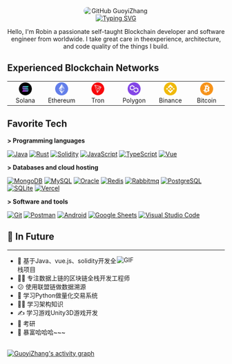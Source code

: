 <!--
 * @Author: GuoyiZhang
 * @LastEditors: GuoyiZhang
 * @email: 1806242240@qq.com
 * @github: https://github.com/GuoyiZhang
 * @Date: 2025-01-14 18:18:32
 * @LastEditTime: 2025-01-14 18:26:21
 * @Description: Modify here please
-->
<div style="display: flex;flex-direction: column;justify-content: center;align-items: center"  align="center">
 <img width="150px" style="border-radius: 75px" src="https://avatars.githubusercontent.com/u/17961901?s=400&u=20ff8027db58461cb2d8e15c3b5be3b5ff522be2&v=4" align="center" alt="GitHub GuoyiZhang" />
<a href="https://github.com/GuoyiZhang">
    <img src="https://readme-typing-svg.herokuapp.com?font=Jersey+15&size=40&pause=500&color=F7334C&background=00000000&center=true&vCenter=true&width=650&height=100&lines=GitHub+GuoyiZhang;Senior+Blockchain+Developer;Full+Stack+Developer;Web3+Senior+Developer;7%2B+Years+Software+Experience" alt="Typing SVG" />
  </a>
</div>
<p align="center">
    Hello, I'm Robin a passionate self-taught Blockchain developer and software engineer from worldwide. I take great care in theexperience, architecture, and code quality of the things I build.
    </p>

## Experienced Blockchain Networks

<table>
  <tr>
    <td align="center" width="70">
      <a href="#macropower-tech">
        <img src="./assets/logo/solana.png" width="30" height="30" alt="Solana" />
      </a>
      <br>Solana
    </td>
    <td align="center" width="70">
      <a href="#macropower-tech">
        <img src="./assets/logo/ethereum.png" width="30" height="30" alt="Ethereum" />
      </a>
      <br>Ethereum
    </td>
    <td align="center" width="70">
      <a href="#macropower-tech">
        <img src="./assets/logo/tron.png" width="30" height="30" alt="Tron" />
      </a>
      <br>Tron
    </td>
    <td align="center" width="70">
      <a href="#macropower-tech">
        <img src="./assets/logo/polygon.png" width="30" height="30" alt="Polygon" />
      </a>
      <br>Polygon
    </td>
    <td align="center" width="70">
      <a href="#macropower-tech">
        <img src="./assets/logo/binance.png" width="30" height="30" alt="Binance" />
      </a>
      <br>Binance
    </td>
    <td align="center" width="70">
      <a href="#macropower-tech">
        <img src="./assets/logo/bitcoin.png" width="30" height="30" alt="Cardano" />
      </a>
      <br>Bitcoin
    </td>
    <!-- <td align="center" width="70">
      <a href="#macropower-tech">
        <img src="./assets/logo/sui.png" width="30" height="30" alt="Sui" />
      </a>
      <br>Sui
    </td>
    <td align="center" width="70">
      <a href="#macropower-tech" >
        <img src="./assets/logo/aptos.png" width="30" height="30" alt="Aptos" />
      </a>
      <br>Aptos
    </td> -->
  </tr>
</table>

<h2 align="left" id="macropower-tech">Favorite Tech</h2>

**> Programming languages**

<p>
       <a href="https://github.com/search?q=user%3Asourlodine+language%3AJava"><img alt="Java" src="https://img.shields.io/badge/Java-53caf9.svg?logo=jdk&logoColor=white"></a>
 <a href="https://github.com/search?q=user%3Asourlodine+language%3ARust"><img alt="Rust" src="https://img.shields.io/badge/Rust-ffffff.svg?logo=rust&logoColor=black"></a>
    <a href="https://github.com/search?q=user%3Asourlodine+language%3ASolidity"><img alt="Solidity" src="https://img.shields.io/badge/Solidity-000000.svg?logo=solidity&logoColor"></a>
    <a href="https://github.com/search?q=user%3Asourlodine+language%3AJavaScript"><img alt="JavaScript" src="https://img.shields.io/badge/JavaScript-F7DF1E.svg?logo=javascript&logoColor=black"></a>
    <a href="https://github.com/search?q=user%3Asourlodine+language%3ATypeScript"><img alt="TypeScript" src="https://img.shields.io/badge/TypeScript-007ACC.svg?logo=typescript&logoColor=white"></a>
    <a href="https://github.com/search?q=user%3Asourlodine+language%3AVUE"><img alt="Vue" src="https://img.shields.io/badge/Vue.js-4FC08D.svg?logo=vue.js&logoColor=white"></a>
</p>

**> Databases and cloud hosting**

<p>
    <a href="#"><img alt="MongoDB" src ="https://img.shields.io/badge/MongoDB-4ea94b.svg?logo=mongodb&logoColor=white"></a>
    <a href="#"><img alt="MySQL" src="https://img.shields.io/badge/MySQL-00f.svg?logo=mysql&logoColor=white"></a>
    <a href="#"><img alt="Oracle" src ="https://img.shields.io/badge/Oracle-F00000.svg?logo=oracle&logoColor=white"></a>
    <a href="#"><img alt="Redis" src ="https://img.shields.io/badge/Redis-550550.svg?logo=Redis&logoColor=white"></a>
    <a href="#"><img alt="Rabbitmq" src ="https://img.shields.io/badge/Redis-00dd55.svg?logo=Rabbitmq&logoColor=white"></a>
    <a href="#"><img alt="PostgreSQL" src ="https://img.shields.io/badge/PostgreSQL-316192.svg?logo=postgresql&logoColor=white"></a>
    <a href="#"><img alt="SQLite" src ="https://img.shields.io/badge/SQLite-07405e.svg?logo=sqlite&logoColor=white"></a>
    <a href="#"><img alt="Vercel" src="https://img.shields.io/badge/Vercel-000000.svg?logo=vercel&logoColor=white"></a>
</p>

**> Software and tools**

<p>
    <a href="#"><img alt="Git" src="https://img.shields.io/badge/Git-F05033.svg?logo=git&logoColor=white"></a>
    <a href="#"><img alt="Postman" src="https://img.shields.io/badge/Postman-FF6C37?logo=postman&logoColor=white"></a>
    <a href="#"><img alt="Android" src="https://img.shields.io/badge/Android-3DDC84?logo=android&logoColor=white"></a>
    <a href="#"><img alt="Google Sheets" src="https://img.shields.io/badge/Google%20Sheets-34A853.svg?logo=google%20sheets&logoColor=white"></a>
    <a href="#"><img alt="Visual Studio Code" src="https://img.shields.io/badge/Visual%20Studio%20Code-0078d7.svg?logo=visual-studio-code&logoColor=white"></a>
</p>

## 📝 In Future

----

<img align="right" alt="GIF" width="250px" src="https://i.pinimg.com/originals/e4/26/70/e426702edf874b181aced1e2fa5c6cde.gif" />

- 🚧 基于Java、vue.js、solidity开发全栈项目
- 🤦‍♂️ 专注数据上链的区块链全栈开发工程师
- 😕 使用联盟链做数据溯源
- 🤔 学习Python做量化交易系统
- 🐱‍🏍 学习架构知识
- ✍️ 学习游戏Unity3D游戏开发
- 🤪 考研
- 👻 暴富哈哈哈~~~

<br />
<div>
  <a href="https://github.com/GuoyiZhang/GuoyiZhang"><img alt="GuoyiZhang's activity graph" src="https://github-readme-activity-graph.vercel.app/graph?username=GuoyiZhang&bg_color=0e2239&color=F7334C&line=F7334C&point=F7334C&hide_border=false" /></a>
</div>
<br />
